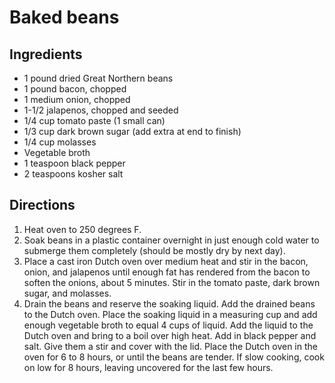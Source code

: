 Baked beans
===========

Ingredients
-----------

- 1 pound dried Great Northern beans
- 1 pound bacon, chopped
- 1 medium onion, chopped
- 1-1/2 jalapenos, chopped and seeded
- 1/4 cup tomato paste (1 small can)
- 1/3 cup dark brown sugar (add extra at end to finish)
- 1/4 cup molasses
- Vegetable broth
- 1 teaspoon black pepper
- 2 teaspoons kosher salt

Directions
----------

1. Heat oven to 250 degrees F.
2. Soak beans in a plastic container overnight in just enough cold water to submerge them completely (should be mostly dry by next day).
3. Place a cast iron Dutch oven over medium heat and stir in the bacon, onion, and jalapenos until enough fat has rendered from the bacon to soften the onions, about 5 minutes. Stir in the tomato paste, dark brown sugar, and molasses.
4. Drain the beans and reserve the soaking liquid. Add the drained beans to the Dutch oven. Place the soaking liquid in a measuring cup and add enough vegetable broth to equal 4 cups of liquid. Add the liquid to the Dutch oven and bring to a boil over high heat. Add in black pepper and salt. Give them a stir and cover with the lid. Place the Dutch oven in the oven for 6 to 8 hours, or until the beans are tender. If slow cooking, cook on low for 8 hours, leaving uncovered for the last few hours.
